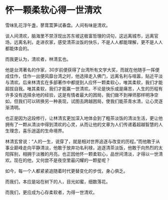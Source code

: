 # 怀一颗柔软心得一世清欢

雪味乳花浮午盏，蓼茸蒿笋试春盘。人间有味是清欢。 

谈人间清欢，脑海里不禁浮现出苏东坡这极富哲理的词句，这远离城市，远离官场，远离名利，走进农家，感受清茶淡饭的快乐，不是人人都能理解，更不是人人都能体会的。 

而我更认为，清欢者，林清玄也。 

他是台湾著名的作家，30岁前便获得了台湾所有文学大奖，而就在他随手一挥便成佳作，佳作一出便风靡台湾之时，他选择走入佛门，远离名利与喧嚣，贴近平淡与清欢。后来林清玄在多部著作中都提到人应怀一颗柔软心，唯其柔软，我们才能超拔自我。唯其柔软，我们才能赢一世清欢。不论是快乐或是痛苦，人生的历程有许多没有选择余地的经验，这是有情者最大的困局，我们做不到禅师那样明净空如，但我们可以转换另一种表现，试图去跨越困局，使我们能茶青水清，让心灵逐渐清明。 

也正是因为这段修行，让林清玄更加深入地体会到了粗茶淡饭的清淡生活，更让他拥有了一颗从清淡中得到清欢的心灵，从而让他的文章为人们传递着超越智慧的人生理念，喜乐逍遥的生命境界。 

林清玄曾说：“人的一生，说穿了，就是相对世界追逐与改变的历程。”而他敢于从事业巅峰走向平静清淡，他敢于放弃功名利禄，追逐清茶淡饭，他敢于向热烈的太阳挥别，相拥于淡雅的月亮。也正因他怀一颗柔软心，品世间清淡，才得以一世清欢。现在的他，又何尝不是夜空里最闪耀的一颗星呢？ 

如今，每一个人都紧紧追随着时代更替变化的步伐，身心俱乏。 

而我们，本应是站在树下的人，目光如蜜，细数落花。 

而我们，更应成为心存柔软者，为得一世清欢。